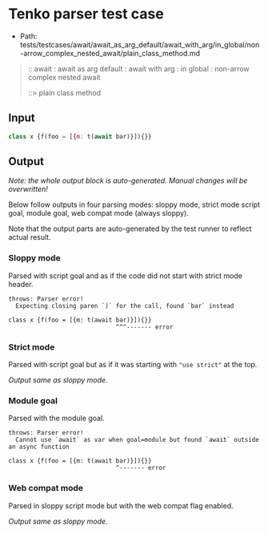# Tenko parser test case

- Path: tests/testcases/await/await_as_arg_default/await_with_arg/in_global/non-arrow_complex_nested_await/plain_class_method.md

> :: await : await as arg default : await with arg : in global : non-arrow complex nested await
>
> ::> plain class method

## Input

`````js
class x {f(foo = [{m: t(await bar)}]){}}
`````

## Output

_Note: the whole output block is auto-generated. Manual changes will be overwritten!_

Below follow outputs in four parsing modes: sloppy mode, strict mode script goal, module goal, web compat mode (always sloppy).

Note that the output parts are auto-generated by the test runner to reflect actual result.

### Sloppy mode

Parsed with script goal and as if the code did not start with strict mode header.

`````
throws: Parser error!
  Expecting closing paren `)` for the call, found `bar` instead

class x {f(foo = [{m: t(await bar)}]){}}
                              ^^^------- error
`````

### Strict mode

Parsed with script goal but as if it was starting with `"use strict"` at the top.

_Output same as sloppy mode._

### Module goal

Parsed with the module goal.

`````
throws: Parser error!
  Cannot use `await` as var when goal=module but found `await` outside an async function

class x {f(foo = [{m: t(await bar)}]){}}
                              ^------- error
`````


### Web compat mode

Parsed in sloppy script mode but with the web compat flag enabled.

_Output same as sloppy mode._
